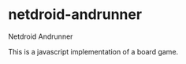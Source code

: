 netdroid-andrunner
==================

Netdroid Andrunner

This is a javascript implementation of a board game.
